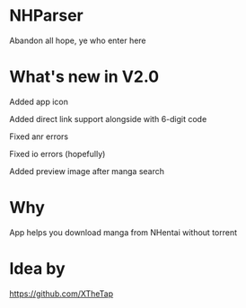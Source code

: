 # NHParser
Abandon all hope, ye who enter here

# What's new in V2.0
Added app icon

Added direct link support alongside with 6-digit code

Fixed anr errors

Fixed io errors (hopefully)

Added preview image after manga search

# Why
App helps you download manga from NHentai without torrent

# Idea by 
https://github.com/XTheTap
